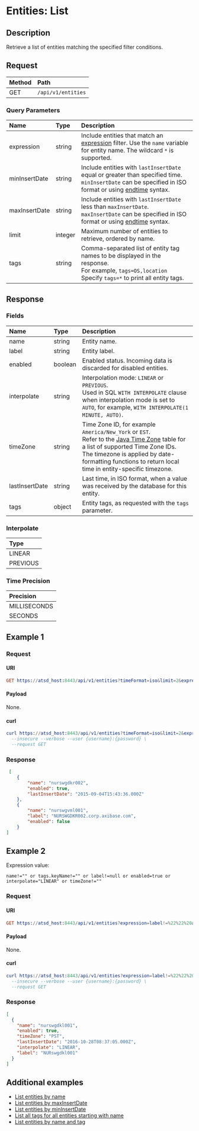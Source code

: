 # Entities: List

## Description

Retrieve a list of entities matching the specified filter conditions.

## Request

| **Method** | **Path** | 
|:---|:---|
| GET | `/api/v1/entities` |

### Query Parameters

|**Name**|**Type**|**Description**|
|:---|:---|:---|
| expression |string|Include entities that match an [expression](../expression.md) filter. Use the `name` variable for entity name. The wildcard `*` is supported.|
| minInsertDate |string|Include entities with `lastInsertDate` equal or greater than specified time. <br>`minInsertDate` can be specified in ISO format or using [endtime](/end-time-syntax.md) syntax.|
| maxInsertDate |string|Include entities with `lastInsertDate` less than `maxInsertDate`.<br>`maxInsertDate` can be specified in ISO format or using [endtime](/end-time-syntax.md) syntax.|
| limit |integer|Maximum number of entities to retrieve, ordered by name.|
| tags |string|Comma-separated list of entity tag names to be displayed in the response.<br>For example, `tags=OS,location`<br>Specify `tags=*` to print all entity tags.|

## Response

### Fields

| **Name** | **Type** | **Description** |
|:---|:---|:---|
| name | string | Entity name. |
| label | string | Entity label. |
| enabled | boolean | Enabled status. Incoming data is discarded for disabled entities. |
| interpolate | string | Interpolation mode: `LINEAR` or `PREVIOUS`. <br>Used in SQL `WITH INTERPOLATE` clause when interpolation mode is set to `AUTO`, for example, `WITH INTERPOLATE(1 MINUTE, AUTO)`.|
| timeZone | string | Time Zone ID, for example `America/New_York` or `EST`.<br>Refer to the [Java Time Zone](../../network/timezone-list.md) table for a list of supported Time Zone IDs.<br>The timezone is applied by date-formatting functions to return local time in entity-specific timezone.|
| lastInsertDate | string |Last time, in ISO format, when a value was received by the database for this entity. |
| tags | object | Entity tags, as requested with the `tags` parameter. |

### Interpolate

|**Type**|
|:---|
|LINEAR|
|PREVIOUS|

### Time Precision

|**Precision**|
|:---|
|MILLISECONDS|
|SECONDS|

## Example 1

### Request

#### URI

```elm
GET https://atsd_host:8443/api/v1/entities?timeFormat=iso&limit=2&expression=name%20like%20%27nurs*%27
```

#### Payload

None.

#### curl

```elm
curl https://atsd_host:8443/api/v1/entities?timeFormat=iso&limit=2&expression=name%20like%20%27nurs*%27 \
  --insecure --verbose --user {username}:{password} \
  --request GET
```

### Response

```json
 [
    {
        "name": "nurswgdkr002",
        "enabled": true,
        "lastInsertDate": "2015-09-04T15:43:36.000Z"
    },
    {
        "name": "nurswgvml001",
		"label": "NURSWGDKR002.corp.axibase.com",
        "enabled": false
    }
]
```
## Example 2

Expression value:

```text
name!="" or tags.keyName!="" or label!=null or enabled=true or interpolate="LINEAR" or timeZone!="" 
```

### Request

#### URI

```elm
GET https://atsd_host:8443/api/v1/entities?expression=label!=%22%22%20and%20enabled=true%20and%20interpolate!=%22%22%20and%20timeZone!=%22%22
```

#### Payload

None.

#### curl

```elm
curl https://atsd_host:8443/api/v1/entities?expression=label!=%22%22%20and%20enabled=true%20and%20interpolate!=%22%22%20and%20timeZone!=%22%22 \
  --insecure --verbose --user {username}:{password} \
  --request GET
```

### Response

```json
[
  {
    "name": "nurswgdkl001",
    "enabled": true,
    "timeZone": "PST",
    "lastInsertDate": "2016-10-28T08:37:05.000Z",
    "interpolate": "LINEAR",
    "label": "NURswgdkl001"
  }
]
```

## Additional examples
* [List entities by name](./examples/list-entities-by-name.md)
* [List entities by maxInsertDate](./examples/list-entities-by-maxinsertdate.md)
* [List entities by minInsertDate](./examples/list-entities-by-mininsertdate.md)
* [List all tags for all entities starting with name](examples/list-all-tags-for-all-entities-with-name.md)
* [List entities by name and tag](examples/list-entities-by-tag-containing-hbase.md)
